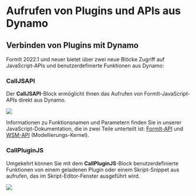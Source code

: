 # Aufrufen von Plugins und APIs aus Dynamo

## **Verbinden von Plugins mit Dynamo**

FormIt 2022.1 und neuer bietet über zwei neue Blöcke Zugriff auf JavaScript-APIs und benutzerdefinierte Funktionen aus Dynamo:

### **CallJSAPI** <a href="#calljsapi" id="calljsapi"></a>

Der **CallJSAPI**-Block ermöglicht Ihnen das Aufrufen von FormIt-JavaScript-APIs direkt aus Dynamo.

![](https://formit.autodesk.com/page/formit-dynamo/dynamo-formitCallJSAPI-GetTotalGrossArea.png)

Informationen zu Funktionsnamen und Parametern finden Sie in unserer JavaScript-Dokumentation, die in zwei Teile unterteilt ist: [FormIt-API](https://formit3d.github.io/FormItExamplePlugins/docs/FormItJSAPI/group\_\_mod\_\_jsapi\_\_formit.html) und [WSM-API](https://formit3d.github.io/FormItExamplePlugins/docs/FormItJSAPI/group\_\_mod\_\_jsapi\_\_wsm.html) (Modellierungs-Kernel).

### **CallPluginJS** <a href="#callpluginjs" id="callpluginjs"></a>

Umgekehrt können Sie mit dem **CallPluginJS**-Block benutzerdefinierte Funktionen von einem geladenen Plugin oder einem Skript-Snippet aus aufrufen, das im Skript-Editor-Fenster ausgeführt wird.

![](https://formit.autodesk.com/page/formit-dynamo/dynamo-formitCallPluginJS.png)
